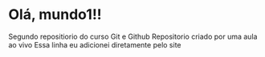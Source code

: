 # Olá, mundo1!!
 Segundo repositiorio do curso Git e Github
 Repositorio criado por uma aula ao vivo
 Essa linha eu adicionei diretamente pelo site 
